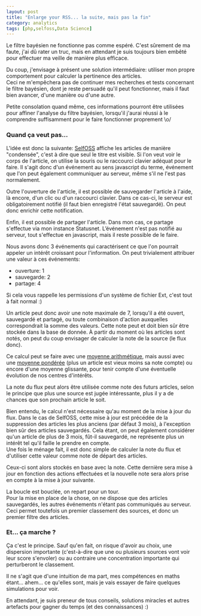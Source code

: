 ```yaml
---
layout: post
title: "Enlarge your RSS... la suite, mais pas la fin"
category: analytics
tags: [php,selfoss,Data Science]
---
```


Le filtre bayésien ne fonctionne pas comme espéré. C'est sûrement de ma faute, j'ai dû rater un truc, mais en attendant je suis toujours bien embêté pour effectuer ma veille de manière plus efficace.

Du coup, j'envisage à présent une solution intermédiaire: utiliser mon propre comportement pour calculer la pertinence des articles.  
Ceci ne m'empêchera pas de continuer mes recherches et tests concernant le filtre bayésien, dont je reste persuadé qu'il peut fonctionner, mais il faut bien avancer, d'une manière ou d'une autre.

Petite consolation quand même, ces informations pourront être utilisées pour affiner l'analyse du filtre bayésien, lorsqu'il j'aurai réussi à le comprendre suffisamment pour le faire fonctionner proprement \o/

### Quand ça veut pas...

L'idée est donc la suivante: [SelfOSS](http://selfoss.aditu.de/) affiche les articles de manière "condensée", c'est à dire que seul le titre est visible. Si l'on veut voir le corps de l'article, on utilise la souris ou le raccourci clavier adéquat pour le faire. Il s'agit donc d'un événement au sens javascript du terme, événement que l'on peut également communiquer au serveur, même s'il ne l'est pas normalement.

Outre l'ouverture de l'article, il est possible de sauvegarder l'article à l'aide, là encore, d'un clic ou d'un raccourci clavier. Dans ce cas-ci, le serveur est obligatoirement notifié (il faut bien enregistré l'état sauvegardé). On peut donc enrichir cette notification.

Enfin, il est possible de partager l'article. Dans mon cas, ce partage s'effectue via mon instance Statusnet. L’événement n'est pas notifié au serveur, tout s'effectue en javascript, mais il reste possible de le faire.

Nous avons donc 3 événements qui caractérisent ce que l'on pourrait appeler un intérêt croissant pour l'information. On peut trivialement attribuer une valeur à ces événements:

* ouverture: 1
* sauvegarde: 2
* partage: 4

Si cela vous rappelle les permissions d'un système de fichier Ext, c'est tout à fait normal :)

Un article peut donc avoir une note maximale de 7, lorsqu'il a été ouvert, sauvegardé et partagé, ou toute combinaison d'action auxquelles correspondrait la somme des valeurs. Cette note peut et doit bien sûr être stockée dans la base de donnée. À partir du moment où les articles sont notés, on peut du coup envisager de calculer la note de la source (le flux donc).

Ce calcul peut se faire avec une [moyenne arithmétique](https://fr.wikipedia.org/wiki/Moyenne_arithm%C3%A9tique), mais aussi avec une [moyenne pondérée](https://fr.wikipedia.org/wiki/Moyenne_glissante) (plus un article est vieux moins sa note compte) ou encore d'une moyenne glissante, pour tenir compte d'une éventuelle évolution de nos centres d'intérêts.

La note du flux peut alors être utilisée comme note des futurs articles, selon le principe que plus une source est jugée intéressante, plus il y a de chances que son prochain article le soit.

Bien entendu, le calcul n'est nécessaire qu'au moment de la mise à jour du flux. Dans le cas de SelfOSS, cette mise à jour est précédée de la suppression des articles les plus anciens (par défaut 3 mois), à l'exception bien sûr des articles sauvegardés. Cela étant, on peut également considérer qu'un article de plus de 3 mois, fût-il sauvegardé, ne représente plus un intérêt tel qu'il faille le prendre en compte.  
Une fois le ménage fait, il est donc simple de calculer la note du flux et d'utiliser cette valeur comme note de départ des articles.

Ceux-ci sont alors stockés en base avec la note. Cette dernière sera mise à jour en fonction des actions effectuées et la nouvelle note sera alors prise en compte à la mise à jour suivante.

La boucle est bouclée, on repart pour un tour.  
Pour la mise en place de la chose, on ne dispose que des articles sauvegardés, les autres événements n'étant pas communiqués au serveur. Ceci permet toutefois un premier classement des sources, et donc un premier filtre des articles.

### Et... ça marche ?

Ça c'est le principe. Sauf qu'en fait, on risque d'avoir au choix, une dispersion importante (c'est-à-dire que une ou plusieurs sources vont voir leur score s'envoler) ou au contraire une concentration importante qui perturberont le classement.

Il ne s'agit que d'une intuition de ma part, mes compétences en maths étant... ahem... ce qu'elles sont, mais je vais essayer de faire quelques simulations pour voir.

En attendant, je suis preneur de tous conseils, solutions miracles et autres artefacts pour gagner du temps (et des connaissances) :)
